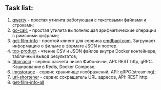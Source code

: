## Task list:

1. [qwerty](./qwerty) - простая утилита работующая с текстовыми файлами и строками;
2. [go-calc](./go-calc) - простая утилита выполняющая арифметические операции с римскими цифрами;
3. [get-film-info](./get-film-info) - простой клиент для сервиса [omdbapi.com](http://www.omdbapi.com/). Загружает информацию о фильме в формате JSON и постер.
4. [top-product](./top-product) - чтение CSV и JSON файлов внутри Docker контейнера, табличный вывод результатов;
5. [fibonacci](./fibonacci) - сервис расчета чисел Фибоначчи, API: REST http, gRPC. Кэширование в Redis, Docker Compose;
6. [imgstorage](./imgstorage) - cервис хранилище изображений, API: gRPC(streaming);
7. [url-shortener](./url-shortener) - сервис сокращатель URL-адресов, API: REST http. 
7. [get-film-info-all](./003-get-film-info-all)
